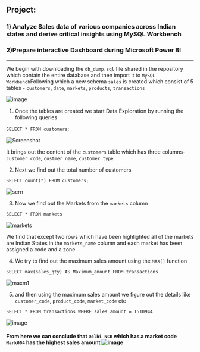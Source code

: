 ## Project:
### 1) Analyze Sales data of various companies across Indian states and derive critical insights using MySQL Workbench
### 2)Prepare interactive Dashboard during Microsoft Power BI
---

We begin with downloading the `db_dump.sql` file shared in the repository which contain the entire database and then import it to `MySQL Workbench`Following which a new schema `sales` is created which consist of 5 tables - `customers`, `date`, `markets`, `products`, `transactions`

![image](https://user-images.githubusercontent.com/88250882/129467306-5c1f9ac2-5661-4842-988b-239c29a67716.png)

1) Once the tables are created we start Data Exploration by running the following queries

`SELECT *
FROM customers`;

![Screenshot](https://user-images.githubusercontent.com/88250882/129467840-5bac54f9-128b-44c4-a94b-c48f5a2d1ddb.png)

It brings out the content of the `customers` table which has three columns- `customer_code`, `custmer_name`, `customer_type`

2) Next we find out the total number of customers

`SELECT count(*)
FROM customers;
`

![scrn](https://user-images.githubusercontent.com/88250882/129488325-d1e94f34-f0da-4bd1-b04d-679472efdd85.png)

3) Now we find out the Markets from the `markets` column

`SELECT *
FROM markets`

![markets](https://user-images.githubusercontent.com/88250882/129489394-5ebc1019-b529-4453-8a29-2caf269c4441.png)

We find that except two rows which have been highlighted all of the markets are Indian States in the `markets_name` column and each market has been assigned a code and a zone


4) We try to find out the maximum sales amount using the `MAX()` function

`SELECT max(sales_qty) AS Maximum_amount FROM transactions
`

![maxm1](https://user-images.githubusercontent.com/88250882/129492279-b7f6db17-40ae-49f7-9294-524473f84f5a.png)



5) and then using the maximum sales amount we figure out the details like `customer_code`, `product_code`, `market_code` etc

`SELECT *
FROM transactions
WHERE sales_amount = 1510944`


![image](https://user-images.githubusercontent.com/88250882/129492360-7c51f3f4-ac96-4f9b-abfc-ba2ad755eea4.png)

#### From here we can conclude that `Delhi NCR` which has a market code `Mark004` has the highest sales amount ![image](https://user-images.githubusercontent.com/88250882/129492772-3009eb0e-0fea-428d-a525-561c854e5cbf.png)




